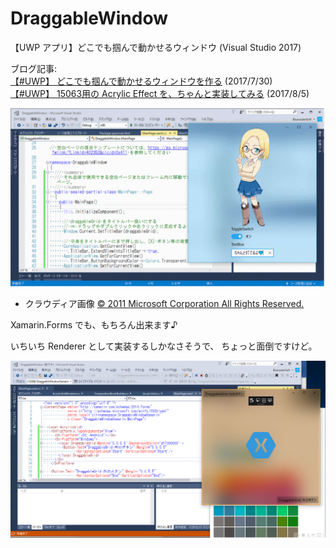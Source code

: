   
# DraggableWindow
【UWP アプリ】どこでも掴んで動かせるウィンドウ (Visual Studio 2017)

ブログ記事:  
[【#UWP】 どこでも掴んで動かせるウィンドウを作る](http://bluewatersoft.cocolog-nifty.com/blog/2017/07/uwp-07a2.html) (2017/7/30)  
[【#UWP】 15063用の Acrylic Effect を、ちゃんと実装してみる](http://bluewatersoft.cocolog-nifty.com/blog/2017/08/uwp-15063-acryl.html) (2017/8/5)

![スクリーンキャプチャー](../images/20170729_DraggableWindow01_anime.gif)

- クラウディア画像 [© 2011 Microsoft Corporation All Rights Reserved.](https://msdn.microsoft.com/ja-jp/claudia00_03.aspx)

  
  
Xamarin.Forms でも、もちろん出来ます♪

いちいち Renderer として実装するしかなさそうで、 ちょっと面倒ですけど。

![スクリーンキャプチャー](../images/20170929_DraggableWindowXamarin01.png)
